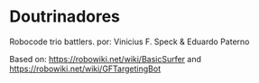 # Doutrinadores
Robocode trio battlers.
por: Vinicius F. Speck & Eduardo Paterno

Based on: https://robowiki.net/wiki/BasicSurfer and https://robowiki.net/wiki/GFTargetingBot
